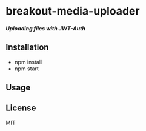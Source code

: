 breakout-media-uploader
=================
##### Uploading files with JWT-Auth

Installation
-----
* npm install
* npm start

Usage
-----


License
-----
MIT